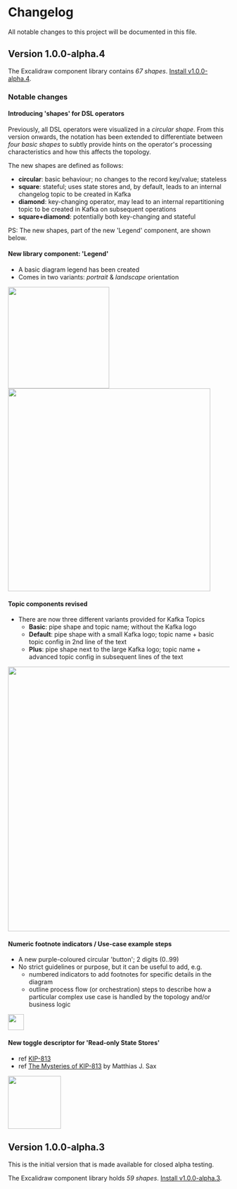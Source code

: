 # Changelog

All notable changes to this project will be documented in this file.

## Version 1.0.0-alpha.4
The Excalidraw component library contains *67 shapes*.
[Install v1.0.0-alpha.4](https://excalidraw.com/#addLibrary=https%3A%2F%2Fraw.githubusercontent.com%2Fthriving-dev%2Fkafka-streams-topology-design%2Fmain%2Flib%2Fkafka-streams-topology-design_v1.0.0-alpha.4.excalidrawlib).

### Notable changes

#### Introducing 'shapes' for DSL operators
Previously, all DSL operators were visualized in a _circular shape_. From this version onwards, the notation has been extended to differentiate between _four basic shapes_ to subtly provide hints on the operator's processing characteristics and how this affects the topology.

The new shapes are defined as follows:
* **circular**: basic behaviour; no changes to the record key/value; stateless
* **square**: stateful; uses state stores and, by default, leads to an internal changelog topic to be created in Kafka
* **diamond**: key-changing operator, may lead to an internal repartitioning topic to be created in Kafka on subsequent operations
* **square+diamond**: potentially both key-changing and stateful

PS: The new shapes, part of the new 'Legend' component, are shown below.

#### New library component: 'Legend'
* A basic diagram legend has been created
* Comes in two variants: _portrait_ & _landscape_ orientation

<img src="https://github.com/user-attachments/assets/5425dcec-41a7-4c94-8fdb-c79e61a0fa36" width="230"/>
<img src="https://github.com/user-attachments/assets/c93a1fd2-8199-4b85-9b66-a09f7a8434ab" width="460"/>

#### Topic components revised
* There are now three different variants provided for Kafka Topics
  * **Basic**: pipe shape and topic name; without the Kafka logo
  * **Default**: pipe shape with a small Kafka logo; topic name + basic topic config in 2nd line of the text
  * **Plus**: pipe shape next to the large Kafka logo; topic name + advanced topic config in subsequent lines of the text

<img src="https://github.com/user-attachments/assets/3e110bf9-bbfe-4c40-acd5-6eec6c032a4c" width="600"/>

#### Numeric footnote indicators / Use-case example steps
* A new purple-coloured circular 'button'; 2 digits (0..99)
* No strict guidelines or purpose, but it can be useful to add, e.g.
  * numbered indicators to add footnotes for specific details in the diagram
  * outline process flow (or orchestration) steps to describe how a particular complex use case is handled by the topology and/or business logic

<img src="https://github.com/user-attachments/assets/0a308df9-8b39-45fe-ace2-f19c63002d0d" width="36"/>

#### New toggle descriptor for 'Read-only State Stores'
* ref [KIP-813](https://cwiki.apache.org/confluence/display/KAFKA/KIP-813%3A+Shareable+State+Stores)
* ref [The Mysteries of KIP-813](https://medium.com/confluent/the-mysteries-of-kip-813-8fd2e85ac1d9) by Matthias J. Sax

<img src="https://github.com/user-attachments/assets/a4f0bf1f-5256-430f-b08c-cea8dee45493" width="120"/>


## Version 1.0.0-alpha.3

This is the initial version that is made available for closed alpha testing.

The Excalidraw component library holds *59 shapes*.
[Install v1.0.0-alpha.3](https://excalidraw.com/#addLibrary=https%3A%2F%2Fraw.githubusercontent.com%2Fthriving-dev%2Fkafka-streams-topology-design%2Fmain%2Flib%2Fkafka-streams-topology-design_v1.0.0-alpha.3.excalidrawlib).
